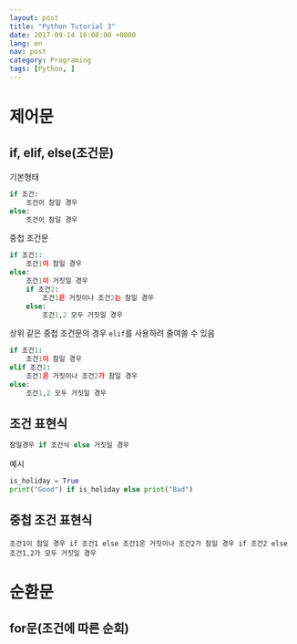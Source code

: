 ```yaml
---
layout: post
title: "Python Tutorial 3"
date: 2017-09-14 10:08:00 +0800
lang: en
nav: post
category: Programing
tags: [Python, ]
---
```


# 제어문
## if, elif, else(조건문)
기본형태

```python
if 조건:
	조건이 참일 경우
else:
	조건이 참일 경우
```

중첩 조건문

```python
if 조건1:
	조건1이 참일 경우
else:
	조건1이 거짓일 경우
	if 조건2:
		조건1은 거짓이나 조건2는 참일 경우
	else:
		조건1,2 모두 거짓일 경우

```
상위 같은 중첩 조건문의 경우 ```elif```를 사용하려 줄여쓸 수 있음

```python
if 조건1:
	조건1이 참일 경우
elif 조건2:
	조건1은 거짓이나 조건2가 참일 경우
else:
	조건1,2 모두 거짓일 경우
```
## 조건 표현식
```python
참일경우 if 조건식 else 거짓일 경우
```

예시

```python
is_holiday = True
print("Good") if is_holiday else print("Bad")
```


## 중첩 조건 표현식
```
조건1이 참일 경우 if 조건1 else 조건1은 거짓이나 조건2가 참일 경우 if 조건2 else 조건1,2가 모두 거짓일 경우
```


# 순환문

## for문(조건에 따른 순회)
